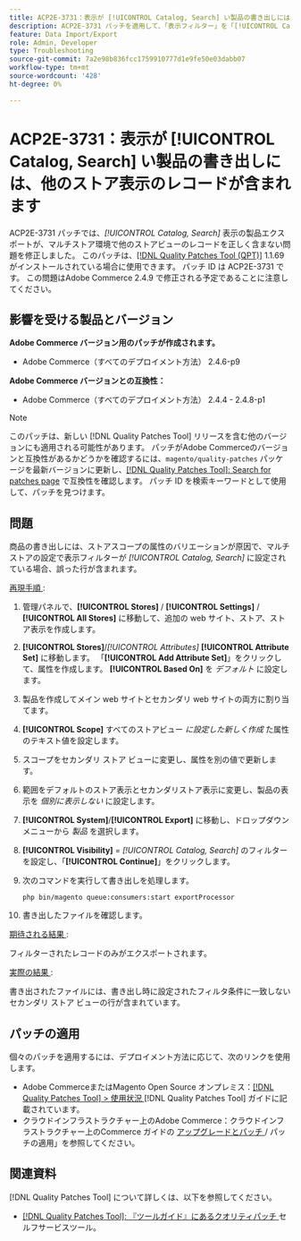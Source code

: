 ```yaml
---
title: ACP2E-3731：表示が [!UICONTROL Catalog, Search] い製品の書き出しには、他のストア表示のレコードが含まれます
description: ACP2E-3731 パッチを適用して、「表示フィルター」を「[!UICONTROL Catalog, Search]」に設定した商品の書き出しに、ストアスコープ属性のバリエーションが原因でマルチストアの設定で誤った行が含まれるAdobe Commerceを修正します。
feature: Data Import/Export
role: Admin, Developer
type: Troubleshooting
source-git-commit: 7a2e98b836fcc1759910777d1e9fe50e03dabb07
workflow-type: tm+mt
source-wordcount: '428'
ht-degree: 0%

---
```



# ACP2E-3731：表示が [!UICONTROL Catalog, Search] い製品の書き出しには、他のストア表示のレコードが含まれます

ACP2E-3731 パッチでは、*[!UICONTROL Catalog, Search]* 表示の製品エクスポートが、マルチストア環境で他のストアビューのレコードを正しく含まない問題を修正しました。 このパッチは、[[!DNL Quality Patches Tool (QPT)]](/help/tools/quality-patches-tool/quality-patches-tool-to-self-serve-quality-patches.md) 1.1.69 がインストールされている場合に使用できます。 パッチ ID は ACP2E-3731 です。 この問題はAdobe Commerce 2.4.9 で修正される予定であることに注意してください。

## 影響を受ける製品とバージョン

**Adobe Commerce バージョン用のパッチが作成されます。**

* Adobe Commerce（すべてのデプロイメント方法） 2.4.6-p9

**Adobe Commerce バージョンとの互換性：**

* Adobe Commerce（すべてのデプロイメント方法） 2.4.4 - 2.4.8-p1

>[!NOTE]
>
>このパッチは、新しい [!DNL Quality Patches Tool] リリースを含む他のバージョンにも適用される可能性があります。 パッチがAdobe Commerceのバージョンと互換性があるかどうかを確認するには、`magento/quality-patches` パッケージを最新バージョンに更新し、[[!DNL Quality Patches Tool]: Search for patches page](https://experienceleague.adobe.com/tools/commerce-quality-patches/index.html) で互換性を確認します。 パッチ ID を検索キーワードとして使用して、パッチを見つけます。

## 問題

商品の書き出しには、ストアスコープの属性のバリエーションが原因で、マルチストアの設定で表示フィルターが *[!UICONTROL Catalog, Search]* に設定されている場合、誤った行が含まれます。

<u> 再現手順 </u>:

1. 管理パネルで、**[!UICONTROL Stores]** / **[!UICONTROL Settings]** / **[!UICONTROL All Stores]** に移動して、追加の web サイト、ストア、ストア表示を作成します。
1. **[!UICONTROL Stores]**/*[!UICONTROL Attributes]* **[!UICONTROL Attribute Set]** に移動します。 「**[!UICONTROL Add Attribute Set]**」をクリックして、属性を作成します。 **[!UICONTROL Based On]** を *デフォルト* に設定します。
1. 製品を作成してメイン web サイトとセカンダリ web サイトの両方に割り当てます。
1. **[!UICONTROL Scope]** すべてのストアビュー *に設定した新しく作成* た属性のテキスト値を設定します。
1. スコープをセカンダリ ストア ビューに変更し、属性を別の値で更新します。
1. 範囲をデフォルトのストア表示とセカンダリストア表示に変更し、製品の表示を *個別に表示しない* に設定します。
1. **[!UICONTROL System]**/**[!UICONTROL Export]** に移動し、ドロップダウンメニューから *製品* を選択します。
1. **[!UICONTROL Visibility]** = *[!UICONTROL Catalog, Search]* のフィルターを設定し、「**[!UICONTROL Continue]**」をクリックします。
1. 次のコマンドを実行して書き出しを処理します。

   ```
   php bin/magento queue:consumers:start exportProcessor
   ```

1. 書き出したファイルを確認します。

<u> 期待される結果 </u>:

フィルターされたレコードのみがエクスポートされます。

<u> 実際の結果 </u>:

書き出されたファイルには、書き出し時に設定されたフィルタ条件に一致しないセカンダリ ストア ビューの行が含まれています。

## パッチの適用

個々のパッチを適用するには、デプロイメント方法に応じて、次のリンクを使用します。

* Adobe CommerceまたはMagento Open Source オンプレミス：[[!DNL Quality Patches Tool] > 使用状況 ](/help/tools/quality-patches-tool/usage.md) [!DNL Quality Patches Tool] ガイドに記載されています。
* クラウドインフラストラクチャー上のAdobe Commerce：クラウドインフラストラクチャー上のCommerce ガイドの [ アップグレードとパッチ ](https://experienceleague.adobe.com/docs/commerce-cloud-service/user-guide/develop/upgrade/apply-patches.html)/ パッチの適用」を参照してください。

## 関連資料

[!DNL Quality Patches Tool] について詳しくは、以下を参照してください。

* [[!DNL Quality Patches Tool]: 『ツールガイド』にあるクオリティパッチ ](/help/tools/quality-patches-tool/quality-patches-tool-to-self-serve-quality-patches.md) セルフサービスツール。
